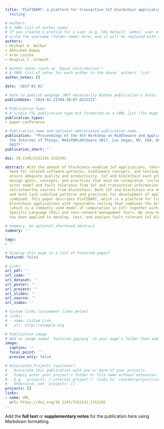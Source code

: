 ```yaml
---
title: 'PlaTIBART: a platform for transactive IoT blockchain applications with repeatable
  testing'

# Authors
# A YAML list of author names
# If you created a profile for a user (e.g. the default `admin` user at `content/authors/admin/`), 
# write the username (folder name) here, and it will be replaced with their full name and linked to their profile.
authors:
- Michael A. Walker
- Abhishek Dubey
- Aron Laszka
- Douglas C. Schmidt

# Author notes (such as 'Equal Contribution')
# A YAML list of notes for each author in the above `authors` list
author_notes: []

date: '2017-01-01'

# Date to publish webpage (NOT necessarily Bibtex publication's date).
publishDate: '2024-01-21T04:30:07.022212Z'

# Publication type.
# A single CSL publication type but formatted as a YAML list (for Hugo requirements).
publication_types:
- paper-conference

# Publication name and optional abbreviated publication name.
publication: '*Proceedings of the 4th Workshop on Middleware and Applications for
  the Internet of Things, M4IoT@Middleware 2017, Las Vegas, NV, USA, December 11,
  2017*'
publication_short: ''

doi: 10.1145/3152141.3152392

abstract: With the advent of blockchain-enabled IoT applications, there is an increased
  need for related software patterns, middleware concepts, and testing practices to
  ensure adequate quality and productivity. IoT and blockchain each provide different
  design goals, concepts, and practices that must be integrated, including the distributed
  actor model and fault tolerance from IoT and transactive information integrity over
  untrustworthy sources from blockchain. Both IoT and blockchain are emerging technologies
  and both lack codified patterns and practices for development of applications when
  combined. This paper describes PlaTIBART, which is a platform for transactive IoT
  blockchain applications with repeatable testing that combines the Actor pattern
  (which is a commonly used model of computation in IoT) together with a custom Domain
  Specific Language (DSL) and test network management tools. We show how PlaTIBART
  has been applied to develop, test, and analyze fault-tolerant IoT blockchain applications.

# Summary. An optional shortened abstract.
summary: ''

tags:
- ''

# Display this page in a list of Featured pages?
featured: false

# Links
url_pdf: ''
url_code: ''
url_dataset: ''
url_poster: ''
url_project: ''
url_slides: ''
url_source: ''
url_video: ''

# Custom links (uncomment lines below)
# links:
# - name: Custom Link
#   url: http://example.org

# Publication image
# Add an image named `featured.jpg/png` to your page's folder then add a caption below.
image:
  caption: ''
  focal_point: ''
  preview_only: false

# Associated Projects (optional).
#   Associate this publication with one or more of your projects.
#   Simply enter your project's folder or file name without extension.
#   E.g. `projects: ['internal-project']` links to `content/project/internal-project/index.md`.
#   Otherwise, set `projects: []`.
projects: []
links:
- name: URL
  url: https://doi.org/10.1145/3152141.3152392
---
```


Add the **full text** or **supplementary notes** for the publication here using Markdown formatting.

